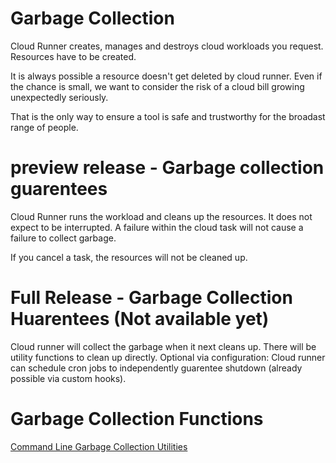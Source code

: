 # Garbage Collection

Cloud Runner creates, manages and destroys cloud workloads you request. Resources have to be created.

It is always possible a resource doesn't get deleted by cloud runner. Even if the chance is small, we want to consider the risk of a cloud bill growing unexpectedly seriously.

That is the only way to ensure a tool is safe and trustworthy for the broadast range of people.

# preview release - Garbage collection guarentees

Cloud Runner runs the workload and cleans up the resources. It does not expect to be interrupted. A failure within the cloud task will not cause a failure to collect garbage.

If you cancel a task, the resources will not be cleaned up.

# Full Release - Garbage Collection Huarentees (Not available yet)
Cloud runner will collect the garbage when it next cleans up. There will be utility functions to clean up directly.
Optional via configuration: Cloud runner can schedule cron jobs to independently guarentee shutdown (already possible via custom hooks).

# Garbage Collection Functions
[Command Line Garbage Collection Utilities](../command-line#garbage-collection)
